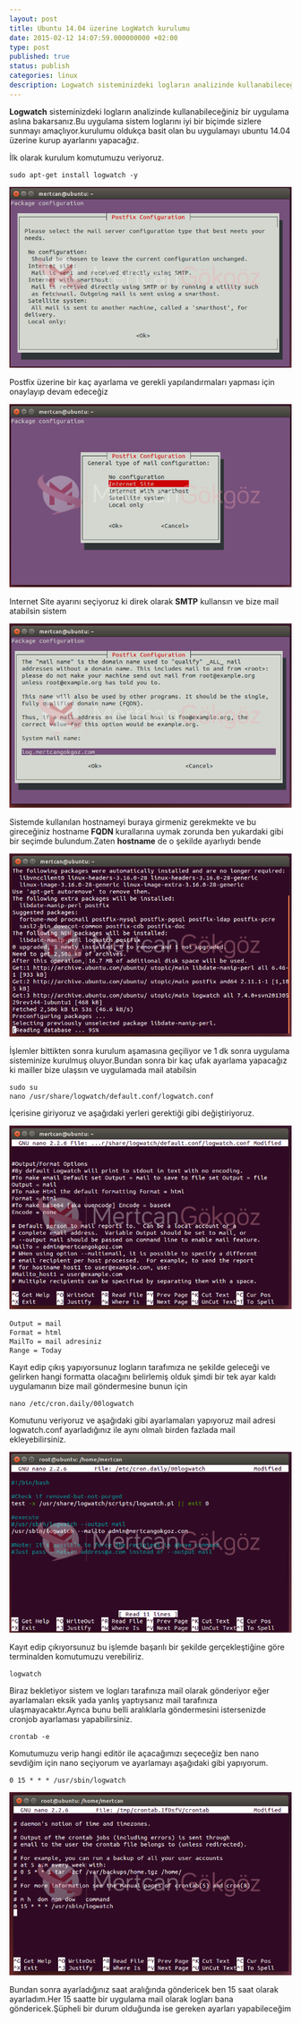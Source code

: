 ```yaml
---
layout: post
title: Ubuntu 14.04 üzerine LogWatch kurulumu
date: 2015-02-12 14:07:59.000000000 +02:00
type: post
published: true
status: publish
categories: linux
description: Logwatch sisteminizdeki logların analizinde kullanabileceğiniz bir uygulama aslına bakarsanız.Bu uygulama sistem loglarını iyi bir biçimde sizlere
---
```

**Logwatch** sisteminizdeki logların analizinde kullanabileceğiniz bir uygulama aslına bakarsanız.Bu uygulama sistem loglarını iyi bir biçimde sizlere sunmayı amaçlıyor.kurulumu oldukça basit olan bu uygulamayı ubuntu 14.04 üzerine kurup ayarlarını yapacağız.

İlk olarak kurulum komutumuzu veriyoruz.

    sudo apt-get install logwatch -y

![logwatchgorsel1](/assets/logwatchgorsel1.png)

Postfix üzerine bir kaç ayarlama ve gerekli yapılandırmaları yapması için onaylayıp devam edeceğiz

![logwatchgorsel2](/assets/logwatchgorsel2.png)

Internet Site ayarını seçiyoruz ki direk olarak **SMTP** kullansın ve bize mail atabilsin sistem

![logwatchgorsel3](/assets/logwatchgorsel3.png)

Sistemde kullanılan hostnameyi buraya girmeniz gerekmekte ve bu gireceğiniz hostname **FQDN** kurallarına uymak zorunda ben yukardaki gibi bir seçimde bulundum.Zaten **hostname** de o şekilde ayarlıydı bende

![logwatchgorsel4](/assets/logwatchgorsel4.png)

İşlemler bittikten sonra kurulum aşamasına geçiliyor ve 1 dk sonra uygulama sisteminize kurulmuş oluyor.Bundan sonra bir kaç ufak ayarlama yapacağız ki mailler bize ulaşsın ve uygulamada mail atabilsin

    sudo su
    nano /usr/share/logwatch/default.conf/logwatch.conf

İçerisine giriyoruz ve aşağıdaki yerleri gerektiği gibi değiştiriyoruz.

![logwatchgorsel5](/assets/logwatchgorsel5.png)

    Output = mail
    Format = html
    MailTo = mail adresiniz
    Range = Today

Kayıt edip çıkış yapıyorsunuz logların tarafımıza ne şekilde geleceği ve gelirken hangi formatta olacağını belirlemiş olduk şimdi bir tek ayar kaldı uygulamanın bize mail göndermesine bunun için

    nano /etc/cron.daily/00logwatch

Komutunu veriyoruz ve aşağıdaki gibi ayarlamaları yapıyoruz mail adresi logwatch.conf ayarladığınız ile aynı olmalı birden fazlada mail ekleyebilirsiniz.

![logwatchgorsel6](/assets/logwatchgorsel6.png)

Kayıt edip çıkıyorsunuz bu işlemde başarılı bir şekilde gerçekleştiğine göre terminalden komutumuzu verebiliriz.

    logwatch

Biraz bekletiyor sistem ve logları tarafınıza mail olarak gönderiyor eğer ayarlamaları eksik yada yanlış yaptıysanız mail tarafınıza ulaşmayacaktır.Ayrıca bunu belli aralıklarla göndermesini istersenizde cronjob ayarlaması yapabilirsiniz.

    crontab -e

Komutumuzu verip hangi editör ile açacağımızı seçeceğiz ben nano sevdiğim için nano seçiyorum ve ayarlamayı aşağıdaki gibi yapıyorum.

    0 15 * * * /usr/sbin/logwatch

![logwatchgorsel7](/assets/logwatchgorsel7-e1423139781635.png)

Bundan sonra ayarladığınız saat aralığında göndericek ben 15 saat olarak ayarladım.Her 15 saatte bir uygulama mail olarak logları bana göndericek.Şüpheli bir durum olduğunda ise gereken ayarları yapabileceğim
